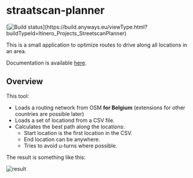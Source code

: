 # straatscan-planner

[![Build status](https://build.anyways.eu/app/rest/builds/buildType:(id:Itinero_Projects_StreetscanPlanner)/statusIcon)](https://build.anyways.eu/viewType.html?buildTypeId=Itinero_Projects_StreetscanPlanner)  

This is a small application to optimize routes to drive along all locations in an area. 

Documentation is available [here](docs/).

## Overview

This tool:

- Loads a routing network from OSM **for Belgium** (extensions for other countries are possible later)
- Loads a set of locationd from a CSV file.
- Calculates the best path along the locations:
  - Start location is the first location in the CSV.
  - End location can be anywhere.
  - Tries to avoid u-turns where possible.

The result is something like this:

![result](docs/result.png "Resulting route")

